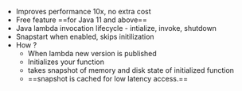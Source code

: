 - Improves performance 10x, no extra cost
- Free feature ==for Java 11 and above== 
- Java lambda invocation lifecycle - intialize, invoke, shutdown 
- Snapstart when enabled, skips initilization 
- How ?
	- When lambda new version is published 
	- Initializes your function 
	- takes snapshot of memory and disk state of initialized function 
	- ==snapshot is cached for low latency access.==